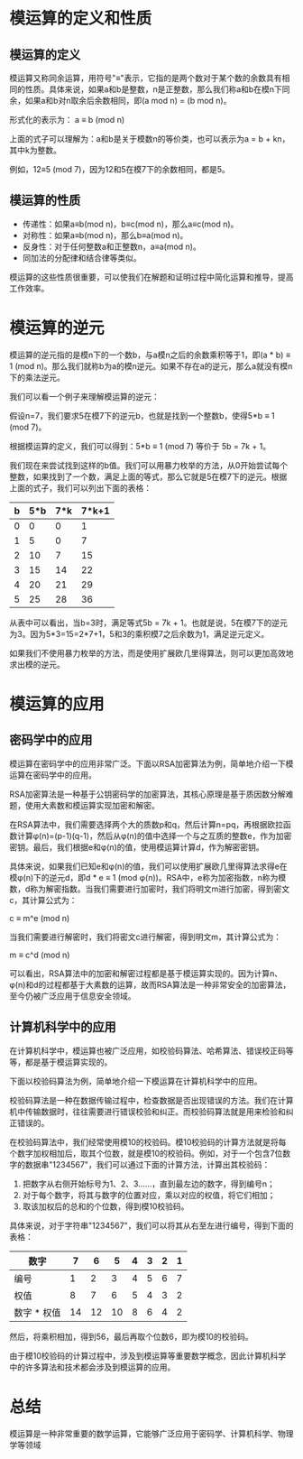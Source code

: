 # 模运算的定义和性质

## 模运算的定义

模运算又称同余运算，用符号"≡"表示，它指的是两个数对于某个数的余数具有相同的性质。具体来说，如果a和b是整数，n是正整数，那么我们称a和b在模n下同余，如果a和b对n取余后余数相同，即(a mod n) = (b mod n)。

形式化的表示为：
a ≡ b (mod n)

上面的式子可以理解为：a和b是关于模数n的等价类，也可以表示为a = b + kn，其中k为整数。

例如，12≡5 (mod 7)，因为12和5在模7下的余数相同，都是5。

## 模运算的性质

- 传递性：如果a≡b(mod n)，b≡c(mod n)，那么a≡c(mod n)。
- 对称性：如果a≡b(mod n)，那么b≡a(mod n)。
- 反身性：对于任何整数a和正整数n，a≡a(mod n)。
- 同加法的分配律和结合律等类似。

模运算的这些性质很重要，可以使我们在解题和证明过程中简化运算和推导，提高工作效率。

# 模运算的逆元

模运算的逆元指的是模n下的一个数b，与a模n之后的余数乘积等于1，即(a * b) ≡ 1 (mod n)。那么我们就称b为a的模n逆元。如果不存在a的逆元，那么a就没有模n下的乘法逆元。

我们可以看一个例子来理解模运算的逆元：

假设n=7，我们要求5在模7下的逆元b，也就是找到一个整数b，使得5*b ≡ 1 (mod 7)。

根据模运算的定义，我们可以得到：5*b ≡ 1 (mod 7) 等价于 5b = 7k + 1。

我们现在来尝试找到这样的b值。我们可以用暴力枚举的方法，从0开始尝试每个整数，如果找到了一个数，满足上面的等式，那么它就是5在模7下的逆元。根据上面的式子，我们可以列出下面的表格：

| b    | 5\*b | 7\*k | 7\*k+1 |
| ---- | ---- | ---- | ------ |
| 0    | 0    | 0    | 1      |
| 1    | 5    | 0    | 7      |
| 2    | 10   | 7    | 15     |
| 3    | 15   | 14   | 22     |
| 4    | 20   | 21   | 29     |
| 5    | 25   | 28   | 36     |

从表中可以看出，当b=3时，满足等式5b = 7k + 1。也就是说，5在模7下的逆元为3。因为5\*3=15=2\*7+1，5和3的乘积模7之后余数为1，满足逆元定义。

如果我们不使用暴力枚举的方法，而是使用扩展欧几里得算法，则可以更加高效地求出模的逆元。

# 模运算的应用

## 密码学中的应用

模运算在密码学中的应用非常广泛。下面以RSA加密算法为例，简单地介绍一下模运算在密码学中的应用。

RSA加密算法是一种基于公钥密码学的加密算法，其核心原理是基于质因数分解难题，使用大素数和模运算实现加密和解密。

在RSA算法中，我们需要选择两个大的质数p和q，然后计算n=pq，再根据欧拉函数计算φ(n)=(p-1)(q-1)，然后从φ(n)的值中选择一个与之互质的整数e，作为加密密钥。最后，我们根据e和φ(n)的值，使用模运算计算d，作为解密密钥。

具体来说，如果我们已知e和φ(n)的值，我们可以使用扩展欧几里得算法求得e在模φ(n)下的逆元d，即d * e ≡ 1 (mod φ(n))。RSA中，e称为加密指数，n称为模数，d称为解密指数。当我们需要进行加密时，我们将明文m进行加密，得到密文c，其计算公式为：

c ≡ m^e (mod n)

当我们需要进行解密时，我们将密文c进行解密，得到明文m，其计算公式为：

m ≡ c^d (mod n)

可以看出，RSA算法中的加密和解密过程都是基于模运算实现的。因为计算n、φ(n)和d的过程都基于大素数的运算，故而RSA算法是一种非常安全的加密算法，至今仍被广泛应用于信息安全领域。

## 计算机科学中的应用

在计算机科学中，模运算也被广泛应用，如校验码算法、哈希算法、错误校正码等等，都是基于模运算实现的。

下面以校验码算法为例，简单地介绍一下模运算在计算机科学中的应用。

校验码算法是一种在数据传输过程中，检查数据是否出现错误的方法。我们在计算机中传输数据时，往往需要进行错误校验和纠正。而校验码算法就是用来检验和纠正错误的。

在校验码算法中，我们经常使用模10的校验码。模10校验码的计算方法就是将每个数字加权相加后，取其个位数，就是模10的校验码。例如，对于一个包含7位数字的数据串"1234567"，我们可以通过下面的计算方法，计算出其校验码：

1. 把数字从右侧开始标号为1、2、3……，直到最左边的数字，得到编号n；
2. 对于每个数字，将其与数字的位置对应，乘以对应的权值，将它们相加；
3. 取该加权后的总和的个位数，得到模10校验码。

具体来说，对于字符串"1234567"，我们可以将其从右至左进行编号，得到下面的表格：

| 数字        | 7    | 6    | 5    | 4    | 3    | 2    | 1    |
| ----------- | ---- | ---- | ---- | ---- | ---- | ---- | ---- |
| 编号        | 1    | 2    | 3    | 4    | 5    | 6    | 7    |
| 权值        | 8    | 7    | 6    | 5    | 4    | 3    | 2    |
| 数字 * 权值 | 14   | 12   | 10   | 8    | 6    | 4    | 2    |

然后，将乘积相加，得到56，最后再取个位数6，即为模10的校验码。

由于模10校验码的计算过程中，涉及到模运算等重要数学概念，因此计算机科学中的许多算法和技术都会涉及到模运算的应用。

# 总结

模运算是一种非常重要的数学运算，它能够广泛应用于密码学、计算机科学、物理学等领域

